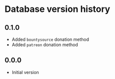 # Database version history

## 0.1.0

* Added ```bountysource``` donation method
* Added ```patreon``` donation method

## 0.0.0

* Initial version
